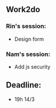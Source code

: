 ## Work2do

### Rin's session:
- Design form

### Nam's session:
- Add js security

## Deadline:
- 19h 14/3